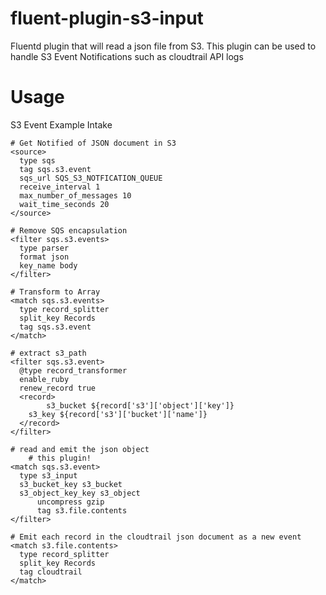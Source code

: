 # fluent-plugin-s3-input
Fluentd plugin that will read a json file from S3.  This plugin can be used to
handle S3 Event Notifications such as cloudtrail API logs

# Usage

S3 Event Example Intake 

	# Get Notified of JSON document in S3
	<source>
	  type sqs
	  tag sqs.s3.event
	  sqs_url SQS_S3_NOTFICATION_QUEUE
	  receive_interval 1
	  max_number_of_messages 10
	  wait_time_seconds 20
	</source>

	# Remove SQS encapsulation
	<filter sqs.s3.events>
	  type parser
	  format json
	  key_name body
	</filter>

	# Transform to Array
	<match sqs.s3.events>
	  type record_splitter
	  split_key Records
	  tag sqs.s3.event
	</match>

	# extract s3_path
	<filter sqs.s3.event>
	  @type record_transformer
	  enable_ruby
	  renew_record true
	  <record>
            s3_bucket ${record['s3']['object']['key']}
	    s3_key ${record['s3']['bucket']['name']}
	  </record>
	</filter>
	
	# read and emit the json object
        # this plugin!
	<match sqs.s3.event>
	  type s3_input
	  s3_bucket_key s3_bucket
	  s3_object_key_key s3_object
          uncompress gzip
          tag s3.file.contents
	</filter>

	# Emit each record in the cloudtrail json document as a new event
	<match s3.file.contents>
	  type record_splitter
	  split_key Records
	  tag cloudtrail
	</match>
